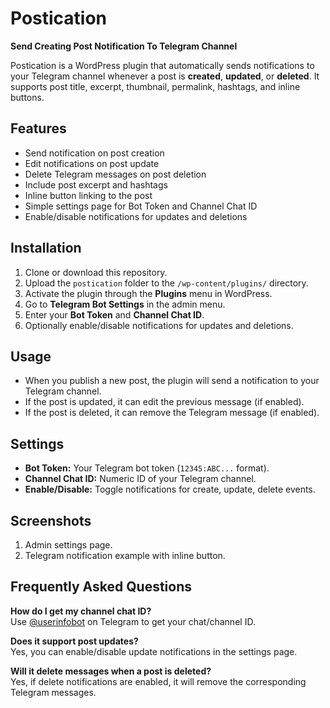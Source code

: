 # Postication

**Send Creating Post Notification To Telegram Channel**

Postication is a WordPress plugin that automatically sends notifications to your Telegram channel whenever a post is **created**, **updated**, or **deleted**. It supports post title, excerpt, thumbnail, permalink, hashtags, and inline buttons.

## Features

- Send notification on post creation
- Edit notifications on post update
- Delete Telegram messages on post deletion
- Include post excerpt and hashtags
- Inline button linking to the post
- Simple settings page for Bot Token and Channel Chat ID
- Enable/disable notifications for updates and deletions

## Installation

1. Clone or download this repository.
2. Upload the `postication` folder to the `/wp-content/plugins/` directory.
3. Activate the plugin through the **Plugins** menu in WordPress.
4. Go to **Telegram Bot Settings** in the admin menu.
5. Enter your **Bot Token** and **Channel Chat ID**.
6. Optionally enable/disable notifications for updates and deletions.

## Usage

- When you publish a new post, the plugin will send a notification to your Telegram channel.
- If the post is updated, it can edit the previous message (if enabled).
- If the post is deleted, it can remove the Telegram message (if enabled).

## Settings

- **Bot Token:** Your Telegram bot token (`12345:ABC...` format).
- **Channel Chat ID:** Numeric ID of your Telegram channel.
- **Enable/Disable:** Toggle notifications for create, update, delete events.

## Screenshots

1. Admin settings page.
2. Telegram notification example with inline button.

## Frequently Asked Questions

**How do I get my channel chat ID?**  
Use [@userinfobot](https://t.me/userinfobot) on Telegram to get your chat/channel ID.

**Does it support post updates?**  
Yes, you can enable/disable update notifications in the settings page.

**Will it delete messages when a post is deleted?**  
Yes, if delete notifications are enabled, it will remove the corresponding Telegram messages.